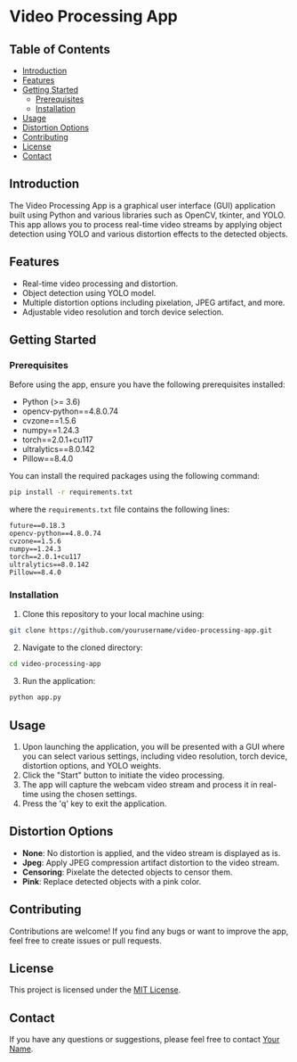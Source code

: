 # Video Processing App

## Table of Contents
- [Introduction](#introduction)
- [Features](#features)
- [Getting Started](#getting-started)
  - [Prerequisites](#prerequisites)
  - [Installation](#installation)
- [Usage](#usage)
- [Distortion Options](#distortion-options)
- [Contributing](#contributing)
- [License](#license)
- [Contact](#contact)

## Introduction

The Video Processing App is a graphical user interface (GUI) application built using Python and various libraries such as OpenCV, tkinter, and YOLO. This app allows you to process real-time video streams by applying object detection using YOLO and various distortion effects to the detected objects.

## Features

- Real-time video processing and distortion.
- Object detection using YOLO model.
- Multiple distortion options including pixelation, JPEG artifact, and more.
- Adjustable video resolution and torch device selection.

## Getting Started

### Prerequisites

Before using the app, ensure you have the following prerequisites installed:

- Python (>= 3.6)
- opencv-python==4.8.0.74
- cvzone==1.5.6
- numpy==1.24.3
- torch==2.0.1+cu117
- ultralytics==8.0.142
- Pillow==8.4.0

You can install the required packages using the following command:

```bash
pip install -r requirements.txt
```

where the `requirements.txt` file contains the following lines:

```
future==0.18.3
opencv-python==4.8.0.74
cvzone==1.5.6
numpy==1.24.3
torch==2.0.1+cu117
ultralytics==8.0.142
Pillow==8.4.0
```

### Installation

1. Clone this repository to your local machine using:

```bash
git clone https://github.com/yourusername/video-processing-app.git
```

2. Navigate to the cloned directory:

```bash
cd video-processing-app
```

3. Run the application:

```bash
python app.py
```

## Usage

1. Upon launching the application, you will be presented with a GUI where you can select various settings, including video resolution, torch device, distortion options, and YOLO weights.
2. Click the "Start" button to initiate the video processing.
3. The app will capture the webcam video stream and process it in real-time using the chosen settings.
4. Press the 'q' key to exit the application.

## Distortion Options

- **None**: No distortion is applied, and the video stream is displayed as is.
- **Jpeg**: Apply JPEG compression artifact distortion to the video stream.
- **Censoring**: Pixelate the detected objects to censor them.
- **Pink**: Replace detected objects with a pink color.

## Contributing

Contributions are welcome! If you find any bugs or want to improve the app, feel free to create issues or pull requests.

## License

This project is licensed under the [MIT License](LICENSE).

## Contact

If you have any questions or suggestions, please feel free to contact [Your Name](mailto:your.email@example.com).
